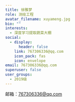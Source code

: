 ```yaml
---
title: 徐雅梦
role: 测绘工程
avatar_filename: xuyameng.jpg
bio: ""
interests:
  - 深度学习提取蔬菜大棚
social:
  - display:
      header: false
    link: 767306336@qq.com
    icon_pack: fas
    icon: envelope
email: 767306336@qq.com
superuser: false
user_groups:
  - 2019级
---
```

邮箱：767306336@qq.com